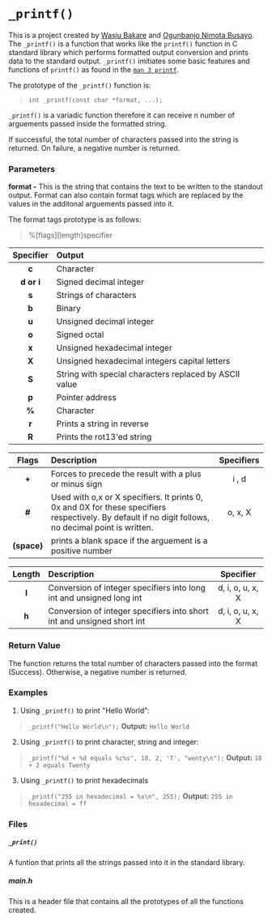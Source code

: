 
#  `_printf()` #
  
  This is a project created by [Wasiu Bakare](https://github.com/AdeGneus) and [Ogunbanjo Nimota Busayo](https://github.com/Nimbusshub).
  The `_printf()` is a function that works like the `printf()` function in C standard library which performs formatted output conversion and prints data to the standard output. `_printf()` imitiates some basic features and functions of `printf()` as found in the [`man 3 printf`](https://linux.die.net/man/3/printf).

  The prototype of the `_printf()` function is:

  > `int _printf(const char *format, ...);`

  `_printf()` is a variadic function therefore it can receive n number of arguements passed inside the formatted string.

  If successful, the total number of characters passed into the string is returned. On failure, a negative number is returned.
  

  ### **Parameters** ###

  **format -** This is the string that contains the text to be written to the standout output. Format can also contain format tags which are replaced by the values in the additonal arguements passed into it.

  The format tags prototype is as follows:

  
  > %[flags][length]specifier

  | **Specifier**|     **Output**               |
  |    :---:     | :-------------               |
  | **c**        | Character                    |
  | **d or i**   | Signed decimal integer       |
  | **s**        | Strings of characters        |
  | **b**        | Binary                       |
  | **u**        | Unsigned decimal integer     |
  | **o**        | Signed octal                 |
  | **x**        | Unsigned hexadecimal integer |
  | **X**        | Unsigned hexadecimal integers capital letters |
  | **S**        | String with special characters replaced by ASCII value |              |
  | **p**        | Pointer address              |
  | **%**        | Character                    |
  | **r**        | Prints a string in reverse   |
  | **R**        | Prints the rot13'ed string   |



  | **Flags**    | **Description** |  **Specifiers** |
  |   :-----:    | :-------------  |   :-------:   |
  | **+**        | Forces to precede the result with a plus or minus sign |   i , d  |
  | **#**        | Used with o,x or X specifiers. It prints 0, 0x and 0X for these specifiers respectively. By default if no digit follows, no decimal point is written. | o, x, X |
  | **(space)**  | prints a blank space if the arguement is a positive number |       |

  

  | **Length**   | **Description**   |  **Specifier** |
  |   :----:     | :--------         |   :------:     |
  | **l**        | Conversion of integer specifiers into long int and unsigned long int | d, i, o, u, x, X |
  | **h**        | Conversion of integer specifiers into short int and unsigned short int | d, i, o, u, x, X |


  ### **Return Value** ###

  The function returns the total number of characters passed into the format (Success). Otherwise, a negative number is returned.

  
  ### **Examples** ###

  1. Using `_printf()` to print "Hello World":

  > `_printf("Hello World\n");`
  > **Output:** `Hello World`

  2. Using `_printf()` to print character, string and integer:

  > `_printf("%d + %d equals %c%s", 18, 2, 'T', "wenty\n");`
  > **Output:** `18 + 2 equals Twenty`

  3. Using `_printf()` to print hexadecimals

  > `_printf("255 in hexadecimal = %x\n", 255);`
  > **Output:** `255 in hexadecimal = ff`

  
  ### **Files** ###

  ##### `_print()` #####  
  A funtion that prints all the strings passed into it in the standard library.

  ##### **main.h** #####
  This is a header file that contains all  the prototypes of all the functions created.

